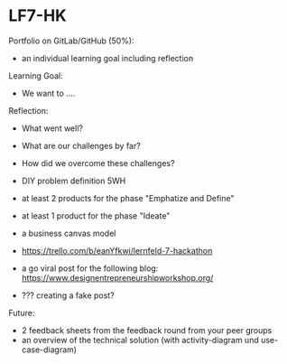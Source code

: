# LF7-HK


Portfolio on GitLab/GitHub (50%):
- an individual learning goal including reflection

Learning Goal:
- We want to ....

Reflection:
- What went well?
- What are our challenges by far?
- How did we overcome these challenges?


- DIY problem definition 5WH

- at least 2 products for the phase "Emphatize and Define"

- at least 1 product for the phase "Ideate"

- a business canvas model
- https://trello.com/b/eanYfkwi/lernfeld-7-hackathon

- a go viral post for the following blog: https://www.designentrepreneurshipworkshop.org/
- ??? creating a fake post?


Future:
- 2 feedback sheets from the feedback round from your peer groups
- an overview of the technical solution (with activity-diagram und use-case-diagram)